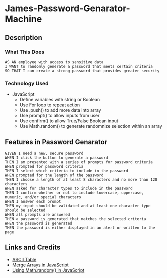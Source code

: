 # James-Password-Genarator-Machine

## Description

### What This Does

```
AS AN employee with access to sensitive data
I WANT to randomly generate a password that meets certain criteria
SO THAT I can create a strong password that provides greater security
```

### Technology Used

- JavaScript
  - Define variables with string or Boolean
  - Use For loop to repeat action
  - Use .push() to add more data into array
  - Use prompt() to allow inputs from user
  - Use confirm() to allow True/False Boolean input
  - Use Math.random() to generate randomnize selection within an array

## Features in Password Genarator

```
GIVEN I need a new, secure password
WHEN I click the button to generate a password
THEN I am presented with a series of prompts for password criteria
WHEN prompted for password criteria
THEN I select which criteria to include in the password
WHEN prompted for the length of the password
THEN I choose a length of at least 8 characters and no more than 128 characters
WHEN asked for character types to include in the password
THEN I confirm whether or not to include lowercase, uppercase, numeric, and/or special characters
WHEN I answer each prompt
THEN my input should be validated and at least one character type should be selected
WHEN all prompts are answered
THEN a password is generated that matches the selected criteria
WHEN the password is generated
THEN the password is either displayed in an alert or written to the page
```

## Links and Credits

- [ASCII Table](https://www.asciitable.com/)
- [Merge Arrays in JavaScript](https://www.samanthaming.com/tidbits/49-2-ways-to-merge-arrays/)
- [Using Math.random() in JavaScript](https://josephcardillo.medium.com/using-math-random-in-javascript-c49eff920b11)
